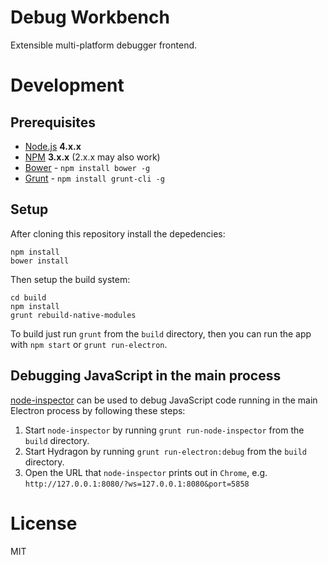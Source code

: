 Debug Workbench
===============
Extensible multi-platform debugger frontend.

Development
===========

Prerequisites
-------------
- [Node.js](https://nodejs.org/) **4.x.x**
- [NPM](https://www.npmjs.com/) **3.x.x** (2.x.x may also work)
- [Bower](http://bower.io/) - `npm install bower -g`
- [Grunt](http://gruntjs.com) - `npm install grunt-cli -g`

Setup
-----
After cloning this repository install the depedencies:
```
npm install
bower install
```

Then setup the build system:
```
cd build
npm install
grunt rebuild-native-modules
```

To build just run `grunt` from the `build` directory, then you can run the app with `npm start`
or `grunt run-electron`.

Debugging JavaScript in the main process
----------------------------------------
[node-inspector](https://github.com/node-inspector/node-inspector) can be used to debug JavaScript
code running in the main Electron process by following these steps:

1. Start `node-inspector` by running `grunt run-node-inspector` from the `build` directory.
2. Start Hydragon by running `grunt run-electron:debug` from the `build` directory.
3. Open the URL that `node-inspector` prints out in `Chrome`,
   e.g. `http://127.0.0.1:8080/?ws=127.0.0.1:8080&port=5858`

License
=======
MIT
